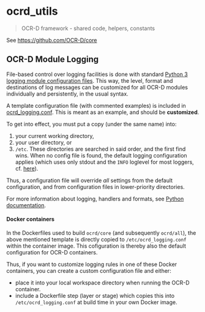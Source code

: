 # ocrd_utils

> OCR-D framework - shared code, helpers, constants

See https://github.com/OCR-D/core


## OCR-D Module Logging

File-based control over logging facilities is done with standard [Python 3 logging module configuration files](https://docs.python.org/3.6/howto/logging.html#configuring-logging). This way, the level, format and destinations of log messages can be customized for all OCR-D modules individually and persistently, in the usual syntax.

A template configuration file (with commented examples) is included in [ocrd_logging.conf](./ocrd_logging.conf). This is meant as an example, and should be **customized**. 

To get into effect, you must put a copy (under the same name) into:
1. your current working directory, 
2. your user directory, or
3. `/etc`. 
These directories are searched in said order, and the first find wins. When no config file is found, the default logging configuration applies (which uses only stdout and the `INFO` loglevel for most loggers, cf. [here](./ocrd_logging.py)).

Thus, a configuration file will override *all* settings from the default configuration, and from configuration files in lower-priority directories.

For more information about logging, handlers and formats, see [Python documentation](https://docs.python.org/3/howto/logging.htm).

#### Docker containers

In the Dockerfiles used to build `ocrd/core` (and subsequently `ocrd/all`), the above mentioned template is directly copied to `/etc/ocrd_logging.conf` within the container image. This cofiguration is thereby also the default configuration for OCR-D containers. 

Thus, if you want to customize logging rules in one of these Docker containers, you can create a custom configuration file and either:
- place it into your local workspace directory when running the OCR-D container.
- include a Dockerfile step (layer or stage) which copies this into `/etc/ocrd_logging.conf` at build time in your own Docker image.
